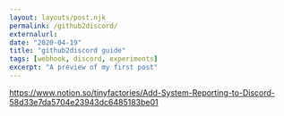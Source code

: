 ```yaml
---
layout: layouts/post.njk
permalink: /github2discord/
externalurl:
date: "2020-04-19"
title: "github2discord guide"
tags: [webhook, discord, experiments]
excerpt: "A preview of my first post"
---
```


https://www.notion.so/tinyfactories/Add-System-Reporting-to-Discord-58d33e7da5704e23943dc6485183be01
